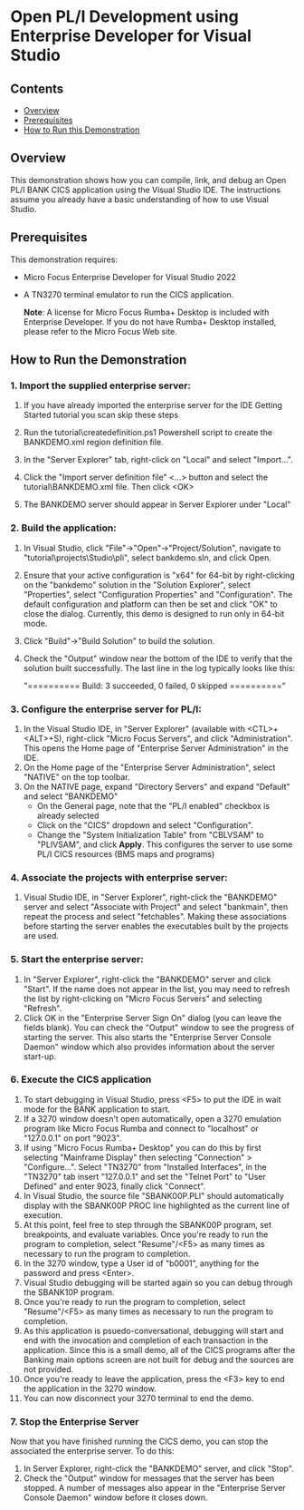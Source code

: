 # Open PL/I Development using Enterprise Developer for Visual Studio
## Contents
- [Overview](#overview)
- [Prerequisites](#prerequisites)
- [How to Run this Demonstration](#how-to-run-the-demonstration)


## Overview
This demonstration shows how you can compile, link, and debug an Open PL/I BANK CICS application using the Visual Studio IDE. The instructions assume you already have a basic understanding of how to use Visual Studio.

## Prerequisites

This demonstration requires:
- Micro Focus Enterprise Developer for Visual Studio 2022
- A TN3270 terminal emulator to run the CICS application. 

  **Note**: A license for Micro Focus Rumba+ Desktop is included with Enterprise Developer. If you do not have Rumba+ Desktop installed, please refer to the Micro Focus Web site.

## How to Run the Demonstration
### 1. Import the supplied enterprise server:
  
1. If you have already imported the enterprise server for the IDE Getting Started tutorial you scan skip these steps
    
2. Run the tutorial\createdefinition.ps1 Powershell script to create the BANKDEMO.xml region definition file. 
    
3. In the "Server Explorer" tab, right-click on "Local" and select "Import...". 
    
4. Click the "Import server definition file" &lt;...&gt; button and select the tutorial\BANKDEMO.xml file. Then click &lt;OK&gt;
    
5. The BANKDEMO server should appear in Server Explorer under "Local"

### 2. Build the application:</description>
    
1. In Visual Studio, click "File"->"Open"->"Project/Solution", navigate to "tutorial\projects\Studio\pli", select bankdemo.sln, and click Open.
2. Ensure that your active configuration is "x64" for 64-bit by right-clicking on the "bankdemo" solution in the "Solution Explorer", select "Properties", select "Configuration Properties" and "Configuration".  The default configuration and platform can then be set and click "OK" to close the dialog.  Currently, this demo is designed to run only in 64-bit mode.
3. Click "Build"->"Build Solution" to build the solution.
4. Check the "Output" window near the bottom of the IDE to verify that the solution built successfully. The last line in the log typically looks like this: 

   "========== Build: 3 succeeded, 0 failed, 0 skipped =========="

### 3. Configure the enterprise server for PL/I:
    
1. In the Visual Studio IDE, in "Server Explorer" (available with \<CTL\>+\<ALT\>+S), right-click "Micro Focus Servers", and click "Administration". This opens the Home page of "Enterprise Server Administration" in the IDE.     
2. On the Home page of the "Enterprise Server Administration", select "NATIVE" on the top toolbar. 
3. On the NATIVE page, expand "Directory Servers" and expand "Default" and select "BANKDEMO"
    - On the General page, note that the "PL/I enabled" checkbox is already selected
    - Click on the "CICS" dropdown and select "Configuration".
    - Change the "System Initialization Table" from "CBLVSAM" to "PLIVSAM", and click **Apply**. This configures the server to use some PL/I CICS resources (BMS maps and programs)
      
### 4. Associate the projects with enterprise server:
1. Visual Studio IDE, in "Server Explorer", right-click the "BANKDEMO" server and select "Associate with Project" and select "bankmain", then repeat the process and select "fetchables". Making these associations
      before starting the server enables the executables built by the projects are used.

### 5. Start the enterprise server:</description>
1. In "Server Explorer", right-click the "BANKDEMO" server and click "Start".  If the name does not appear in the list, you may need to refresh the list by right-clicking on "Micro Focus Servers" and selecting "Refresh".
2.  Click OK in the "Enterprise Server Sign On" dialog (you can leave the fields blank). You can check the "Output" window to see the progress of starting the server. This also starts the "Enterprise Server Console Daemon" window which also provides information about the server start-up.

### 6. Execute the CICS application</description>

1. To start debugging in Visual Studio, press &lt;F5&gt; to put the IDE in wait mode for the BANK application to start.
2. If a 3270 window doesn't open automatically, open a 3270 emulation program like Micro Focus Rumba and connect to "localhost" or "127.0.0.1" on port "9023".
3. If using "Micro Focus Rumba+ Desktop" you can do this by first selecting "Mainframe Display" then selecting "Connection" > "Configure...". Select "TN3270" from "Installed Interfaces", in the "TN3270" tab insert "127.0.0.1" and set the "Telnet Port" to "User Defined" and enter 9023, finally click "Connect".
4. In Visual Studio, the source file "SBANK00P.PLI" should automatically display with the SBANK00P PROC line highlighted as the current line of execution.
5. At this point, feel free to step through the SBANK00P program, set breakpoints, and evaluate variables.  Once you're ready to run the program to completion, select "Resume"/&lt;F5&gt; as many times as necessary to run the program to completion.
6. In the 3270 window, type a User id of "b0001", anything for the password and press &lt;Enter&gt;.
7. Visual Studio debugging will be started again so you can debug through the SBANK10P program.          
8. Once you're ready to run the program to completion, select "Resume"/&lt;F5&gt; as many times as necessary to run the program to completion.          
9. As this application is psuedo-conversational, debugging will start and end with the invocation and completion of each transaction in the application.  Since this is a small demo, all of the CICS programs after the Banking main options screen are not built for debug and the sources are not provided.
10. Once you're ready to leave the application, press the &lt;F3&gt; key to end the application in the 3270 window.          
11. You can now disconnect your 3270 terminal to end the demo.          

### 7. Stop the Enterprise Server

Now that you have finished running the CICS demo, you can stop the associated the enterprise server. To do this:
 
1. In Server Explorer, right-click the "BANKDEMO" server, and click "Stop".
2. Check the "Output" window for messages that the server has been stopped. A number of messages also appear in the "Enterprise Server Console Daemon" window before it closes down.
